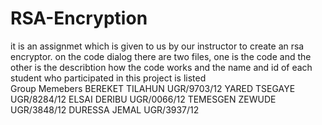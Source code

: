 # RSA-Encryption
it is an assignmet which is given to us by our instructor to create an rsa encryptor.
on the code dialog there are two files, 
one is the code and 
the other is the describtion how the code works and the name and id of each student who participated in this project is listed  
                    Group Memebers 
BEREKET TILAHUN              UGR/9703/12 
YARED TSEGAYE                UGR/8284/12 
ELSAI DERIBU                 UGR/0066/12 
TEMESGEN ZEWUDE              UGR/3848/12
DURESSA JEMAL                UGR/3937/12
